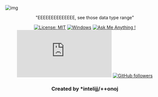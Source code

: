 ![img](https://i.postimg.cc/8PJsgn2J/rangers.png)

<div align="center">
  
"EEEEEEEEEEEEEE, see those data type range"

[![License: MIT](https://img.shields.io/badge/License-MIT-yellow.svg)](https://opensource.org/licenses/MIT)
[![Windows](https://svgshare.com/i/ZhY.svg)](https://svgshare.com/i/ZhY.svg)
[![Ask Me Anything !](https://img.shields.io/badge/Ask%20me-anything-1abc9c.svg)](https://github.com/sysnojo)
[![GitHub commits](https://badgen.net/github/commits/Naereen/Strapdown.js)]()
[![GitHub followers](https://img.shields.io/github/followers/Naereen.svg?style=social&label=Follow&maxAge=2592000)](https://github.com/sysnojo?tab=followers)

  <h3>Created by *intelijj/++onoj</h3>
</div>
